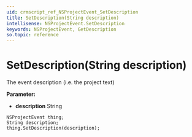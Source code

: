 ```yaml
---
uid: crmscript_ref_NSProjectEvent_SetDescription
title: SetDescription(String description)
intellisense: NSProjectEvent.SetDescription
keywords: NSProjectEvent, GetDescription
so.topic: reference
---
```


# SetDescription(String description)

The event description (i.e. the project text)

**Parameter:** 
 - **description** String

```crmscript
NSProjectEvent thing;
String description;
thing.SetDescription(description);
```

